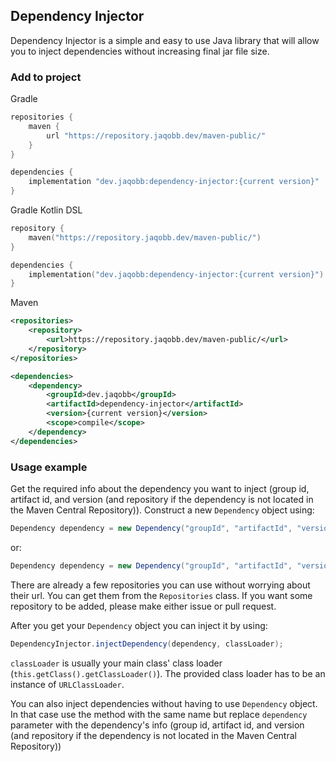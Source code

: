 ## Dependency Injector
Dependency Injector is a simple and easy to use Java library that will allow you to inject dependencies without increasing final jar file size.

### Add to project
Gradle
```groovy
repositories {
	maven {
		url "https://repository.jaqobb.dev/maven-public/"
	}
}

dependencies {
	implementation "dev.jaqobb:dependency-injector:{current version}"
}
```

Gradle Kotlin DSL
```kotlin
repository {
	maven("https://repository.jaqobb.dev/maven-public/")
}

dependencies {
	implementation("dev.jaqobb:dependency-injector:{current version}")
}
```

Maven
```xml
<repositories>
	<repository>
		<url>https://repository.jaqobb.dev/maven-public/</url>
	</repository>
</repositories>

<dependencies>
	<dependency>
		<groupId>dev.jaqobb</groupId>
		<artifactId>dependency-injector</artifactId>
		<version>{current version}</version>
		<scope>compile</scope>
	</dependency>
</dependencies>
```

### Usage example
Get the required info about the dependency you want to inject (group id, artifact id, and version (and repository if the dependency is not located in the Maven Central Repository)).
Construct a new `Dependency` object using:
```java
Dependency dependency = new Dependency("groupId", "artifactId", "version");
```
or:
```java
Dependency dependency = new Dependency("groupId", "artifactId", "version", "repositoryUrl");
```
There are already a few repositories you can use without worrying about their url. You can get them from the `Repositories` class. If you want some repository to be added, please make either issue or pull request.

After you get your `Dependency` object you can inject it by using:
```java
DependencyInjector.injectDependency(dependency, classLoader);
```
`classLoader` is usually your main class' class loader (`this.getClass().getClassLoader()`). The provided class loader has to be an instance of `URLClassLoader`.

You can also inject dependencies without having to use `Dependency` object. In that case use the method with the same name but replace `dependency` parameter with the dependency's info (group id, artifact id, and version (and repository if the dependency is not located in the Maven Central Repository))
